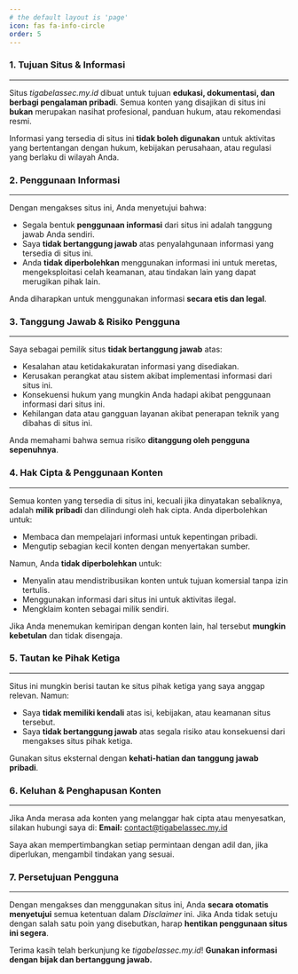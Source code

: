 ```yaml
---
# the default layout is 'page'
icon: fas fa-info-circle
order: 5
---
```


### 1. Tujuan Situs & Informasi

---

Situs _tigabelassec.my.id_ dibuat untuk tujuan **edukasi, dokumentasi, dan berbagi pengalaman pribadi**. Semua konten yang disajikan di situs ini **bukan** merupakan nasihat profesional, panduan hukum, atau rekomendasi resmi.

Informasi yang tersedia di situs ini **tidak boleh digunakan** untuk aktivitas yang bertentangan dengan hukum, kebijakan perusahaan, atau regulasi yang berlaku di wilayah Anda.

### 2. Penggunaan Informasi

---

Dengan mengakses situs ini, Anda menyetujui bahwa:

- Segala bentuk **penggunaan informasi** dari situs ini adalah tanggung jawab Anda sendiri.
- Saya **tidak bertanggung jawab** atas penyalahgunaan informasi yang tersedia di situs ini.
- Anda **tidak diperbolehkan** menggunakan informasi ini untuk meretas, mengeksploitasi celah keamanan, atau tindakan lain yang dapat merugikan pihak lain.

Anda diharapkan untuk menggunakan informasi **secara etis dan legal**.

### 3. Tanggung Jawab & Risiko Pengguna

---

Saya sebagai pemilik situs **tidak bertanggung jawab** atas:

- Kesalahan atau ketidakakuratan informasi yang disediakan.
- Kerusakan perangkat atau sistem akibat implementasi informasi dari situs ini.
- Konsekuensi hukum yang mungkin Anda hadapi akibat penggunaan informasi dari situs ini.
- Kehilangan data atau gangguan layanan akibat penerapan teknik yang dibahas di situs ini.

Anda memahami bahwa semua risiko **ditanggung oleh pengguna sepenuhnya**.

### 4. Hak Cipta & Penggunaan Konten

---

Semua konten yang tersedia di situs ini, kecuali jika dinyatakan sebaliknya, adalah **milik pribadi** dan dilindungi oleh hak cipta. Anda diperbolehkan untuk:
- Membaca dan mempelajari informasi untuk kepentingan pribadi.
- Mengutip sebagian kecil konten dengan menyertakan sumber.

Namun, Anda **tidak diperbolehkan** untuk:
- Menyalin atau mendistribusikan konten untuk tujuan komersial tanpa izin tertulis.
- Menggunakan informasi dari situs ini untuk aktivitas ilegal.
- Mengklaim konten sebagai milik sendiri.

Jika Anda menemukan kemiripan dengan konten lain, hal tersebut **mungkin kebetulan** dan tidak disengaja.

### 5. Tautan ke Pihak Ketiga

---

Situs ini mungkin berisi tautan ke situs pihak ketiga yang saya anggap relevan. Namun:

- Saya **tidak memiliki kendali** atas isi, kebijakan, atau keamanan situs tersebut.
- Saya **tidak bertanggung jawab** atas segala risiko atau konsekuensi dari mengakses situs pihak ketiga.

Gunakan situs eksternal dengan **kehati-hatian dan tanggung jawab pribadi**.

### 6. Keluhan & Penghapusan Konten

---

Jika Anda merasa ada konten yang melanggar hak cipta atau menyesatkan, silakan hubungi saya di: **Email:** [contact@tigabelassec.my.id](mailto:contact@tigabelassec.my.id)

Saya akan mempertimbangkan setiap permintaan dengan adil dan, jika diperlukan, mengambil tindakan yang sesuai.

### 7. Persetujuan Pengguna

---

Dengan mengakses dan menggunakan situs ini, Anda **secara otomatis menyetujui** semua ketentuan dalam _Disclaimer_ ini. Jika Anda tidak setuju dengan salah satu poin yang disebutkan, harap **hentikan penggunaan situs ini segera**.

Terima kasih telah berkunjung ke _tigabelassec.my.id_! **Gunakan informasi dengan bijak dan bertanggung jawab.**
